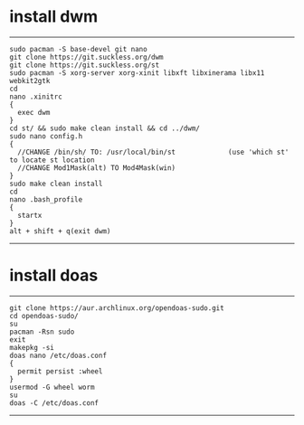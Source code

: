 # install dwm
-------

    sudo pacman -S base-devel git nano
    git clone https://git.suckless.org/dwm
    git clone https://git.suckless.org/st
    sudo pacman -S xorg-server xorg-xinit libxft libxinerama libx11 webkit2gtk
    cd
    nano .xinitrc
    {
      exec dwm
    }
    cd st/ && sudo make clean install && cd ../dwm/
    sudo nano config.h
    {
      //CHANGE /bin/sh/ TO: /usr/local/bin/st             (use 'which st' to locate st location
      //CHANGE Mod1Mask(alt) TO Mod4Mask(win)
    }
    sudo make clean install
    cd
    nano .bash_profile
    {
      startx
    }
    alt + shift + q(exit dwm)
  
-------

# install doas
-------

    git clone https://aur.archlinux.org/opendoas-sudo.git
    cd opendoas-sudo/
    su
    pacman -Rsn sudo
    exit
    makepkg -si
    doas nano /etc/doas.conf
    {
      permit persist :wheel
    }
    usermod -G wheel worm
    su
    doas -C /etc/doas.conf

-------
